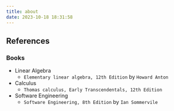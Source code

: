 ```yaml
---
title: about
date: 2023-10-18 18:31:58
---
```


## References
### Books
- Linear Algebra
	- `Elementary linear algebra, 12th Edition` by `Howard Anton` 
- Calculus
	- `Thomas calculus, Early Transcendentals, 12th Edition`
- Software Engineering
	- `Software Engineering, 8th Edition` by `Ian Sommervile`